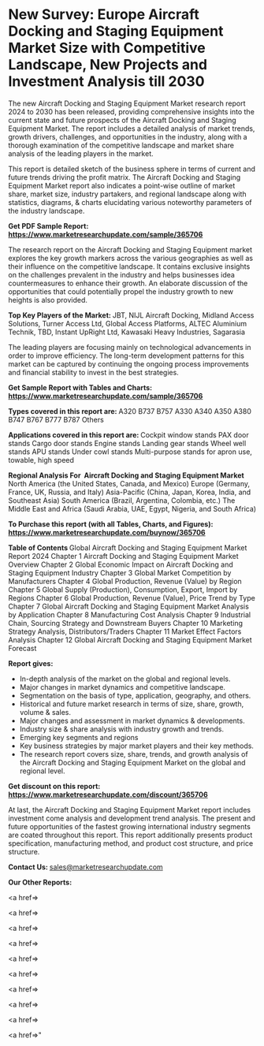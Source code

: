 # New Survey: Europe Aircraft Docking and Staging Equipment Market Size with Competitive Landscape, New Projects and Investment Analysis till 2030

The new Aircraft Docking and Staging Equipment Market research report 2024 to 2030 has been released, providing comprehensive insights into the current state and future prospects of the Aircraft Docking and Staging Equipment Market. The report includes a detailed analysis of market trends, growth drivers, challenges, and opportunities in the industry, along with a thorough examination of the competitive landscape and market share analysis of the leading players in the market.

This report is detailed sketch of the business sphere in terms of current and future trends driving the profit matrix. The Aircraft Docking and Staging Equipment Market report also indicates a point-wise outline of market share, market size, industry partakers, and regional landscape along with statistics, diagrams, &amp; charts elucidating various noteworthy parameters of the industry landscape.

<strong><b>Get PDF Sample Report: <a href=https://www.marketresearchupdate.com/sample/365706>https://www.marketresearchupdate.com/sample/365706</a></b></strong>

The research report on the Aircraft Docking and Staging Equipment market explores the key growth markers across the various geographies as well as their influence on the competitive landscape. It contains exclusive insights on the challenges prevalent in the industry and helps businesses idea countermeasures to enhance their growth. An elaborate discussion of the opportunities that could potentially propel the industry growth to new heights is also provided.

<strong><b>Top Key Players of the Market:
</b></strong>JBT, NIJL Aircraft Docking, Midland Access Solutions, Turner Access Ltd, Global Access Platforms, ALTEC Aluminium Technik, TBD, Instant UpRight Ltd, Kawasaki Heavy Industries, Sagarasia<strong><b>
</b></strong>

The leading players are focusing mainly on technological advancements in order to improve efficiency. The long-term development patterns for this market can be captured by continuing the ongoing process improvements and financial stability to invest in the best strategies.

<strong><b>Get Sample Report with Tables and Charts: <a href=https://www.marketresearchupdate.com/sample/365706>https://www.marketresearchupdate.com/sample/365706</a></b></strong>

<strong><b>Types covered in this report are:
</b></strong>A320
B737
B757
A330
A340
A350
A380
B747
B767
B777
B787
Others<strong><b>
</b></strong>

<strong><b>Applications covered in this report are:
</b></strong>Cockpit window stands
PAX door stands
Cargo door stands
Engine stands
Landing gear stands
Wheel well stands
APU stands
Under cowl stands
Multi-purpose stands for apron use, towable, high speed<strong><b>
</b></strong>

<strong><b>Regional Analysis For  Aircraft Docking and Staging Equipment Market</b></strong><strong><b>
</b></strong>North America (the United States, Canada, and Mexico)
Europe (Germany, France, UK, Russia, and Italy)
Asia-Pacific (China, Japan, Korea, India, and Southeast Asia)
South America (Brazil, Argentina, Colombia, etc.)
The Middle East and Africa (Saudi Arabia, UAE, Egypt, Nigeria, and South Africa)

<strong><b>To Purchase this report (with all Tables, Charts, and Figures): <a href=https://www.marketresearchupdate.com/buynow/365706>https://www.marketresearchupdate.com/buynow/365706</a></b></strong>

<strong><b>Table of Contents</b></strong><strong><b>
</b></strong>Global Aircraft Docking and Staging Equipment Market Report 2024
Chapter 1 Aircraft Docking and Staging Equipment Market Overview
Chapter 2 Global Economic Impact on Aircraft Docking and Staging Equipment Industry
Chapter 3 Global Market Competition by Manufacturers
Chapter 4 Global Production, Revenue (Value) by Region
Chapter 5 Global Supply (Production), Consumption, Export, Import by Regions
Chapter 6 Global Production, Revenue (Value), Price Trend by Type
Chapter 7 Global Aircraft Docking and Staging Equipment Market Analysis by Application
Chapter 8 Manufacturing Cost Analysis
Chapter 9 Industrial Chain, Sourcing Strategy and Downstream Buyers
Chapter 10 Marketing Strategy Analysis, Distributors/Traders
Chapter 11 Market Effect Factors Analysis
Chapter 12 Global Aircraft Docking and Staging Equipment Market Forecast

<strong><b>Report gives:</b></strong>

- In-depth analysis of the market on the global and regional levels.
- Major changes in market dynamics and competitive landscape.
- Segmentation on the basis of type, application, geography, and others.
- Historical and future market research in terms of size, share, growth, volume &amp; sales.
- Major changes and assessment in market dynamics &amp; developments.
- Industry size &amp; share analysis with industry growth and trends.
- Emerging key segments and regions
- Key business strategies by major market players and their key methods.
- The research report covers size, share, trends, and growth analysis of the Aircraft Docking and Staging Equipment Market on the global and regional level.

<strong><b>Get discount on this report: <a href=https://www.marketresearchupdate.com/discount/365706>https://www.marketresearchupdate.com/discount/365706</a></b></strong>

At last, the Aircraft Docking and Staging Equipment Market report includes investment come analysis and development trend analysis. The present and future opportunities of the fastest growing international industry segments are coated throughout this report. This report additionally presents product specification, manufacturing method, and product cost structure, and price structure.

<strong><b>Contact Us:
</b></strong>sales@marketresearchupdate.com

<strong>Our Other Reports:</strong>

<a href=></a>

<a href=></a>

<a href=></a>

<a href=></a>

<a href=></a>

<a href=></a>

<a href=></a>

<a href=></a>

<a href=></a>

<a href=></a>"
